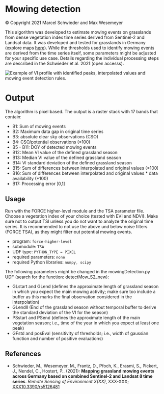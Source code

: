 # Mowing detection

&copy;
Copyright 2021 Marcel Schwieder and Max Wesemeyer

This algorithm was developed to estimate mowing events on grasslands from dense vegetation index time series derived from Sentinel-2 and Landsat data.
It was developed and tested for grasslands in Germany (explore maps [here](https://ows.geo.hu-berlin.de/webviewer/mowing-detection/)).
While the thresholds used to identify mowing events are derived from the time series itself, some parameters might be adjusted for your specific 
use case. Details regarding the indivídual processing steps are described in the Schwieder et al. 2021 (open accesss).

![Example of VI profile with identified peaks, interpolated values and mowing event detection rules.](/force-udf/images/GLMI_profilePlot.png )

# Output
The algorithm is pixel based. The output is a raster stack with 17 bands that contain:

- B1: Sum of mowing events
- B2: Maximum data gap in original time series
- B3: absolute clear sky observations (CSO)
- B4: CSO/potential observations (*100)
- B5 - B11: DOY of detected mowing events
- B12: Mean VI value of the defined grassland season
- B13: Median VI value of the defined grassland season
- B14: VI standard deviation of the defined grassland season
- B15: Sum of differences between interpolated and original values (*100)
- B16: Sum of differences between interpolated and original values * data availability (*100)
- B17: Processing error [0,1]

## Usage 

Run with the FORCE higher-level module and the TSA parameter file. Choose a vegetation index of your choice (tested with EVI and NDVI).
Make sure not to output TSI unless you do not want to analyze the original time series.
It is recommended to not use the above und below noise filters (FORCE TSA), as they might filter out potential mowing events.

- program: ``force-higher-level``
- submodule: ``TSA``
- UDF type: ``PYTHON_TYPE = PIXEL``
- required parameters: ``none``
- required Python libraries: ``numpy, scipy``

The following parameters might be changed in the mowingDetection.py UDF (search for the function: detectMow_S2_new):
- GLstart and GLend (defines the approximate length of grassland season in which you expect the main mowing activity; make sure too include a buffer as this marks the final observation considered in the interpolation)
- GLendII (End of the grassland season without temporal buffer to derive the standard deviation of the VI for the season)
- PSstart and PSend (defines the approximate length of the main vegetation season; i.e., time of the year in which you expect at least one peak)
- GFstd and posEval (sensitivity of thresholds; i.e., width of gaussian function and number of positive evaluations)

## References

- Schwieder, M., Wesemeyer, M., Frantz, D., Pfoch, K., Erasmi, S., Pickert, J., Nendel, C., Hostert, P.. (2021): **Mapping grassland mowing events across Germany based on combined Sentinel-2 and Landsat 8 time series**. *Remote Sensing of Environment X(XX)*, XXX-XXX; [XXX10.3390/rs5126481](https://doi.org/10.3390/XX)
